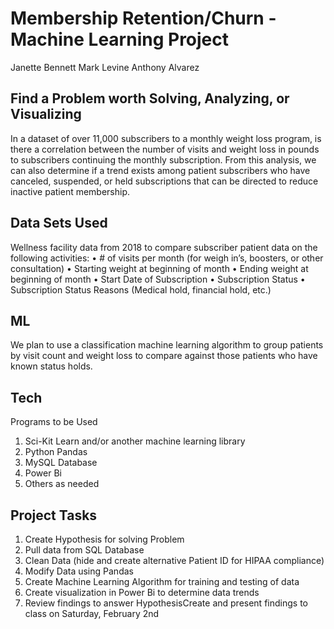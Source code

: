# Membership Retention/Churn -  Machine Learning Project

Janette Bennett
Mark Levine 
Anthony Alvarez

## Find a Problem worth Solving, Analyzing, or Visualizing
In a dataset of over 11,000 subscribers to a monthly weight loss program, is there a correlation between the number of visits and weight loss in pounds to subscribers continuing the monthly subscription.
From this analysis, we can also determine if a trend exists among patient subscribers who have canceled, suspended, or held subscriptions that can be directed to reduce inactive patient membership.

## Data Sets Used

Wellness facility data from 2018 to compare subscriber patient data on the following activities:
•	# of visits per month (for weigh in’s, boosters, or other consultation)
•	Starting weight at beginning of month
•	Ending weight at beginning of month
•	Start Date of Subscription
•	Subscription Status
•	Subscription Status Reasons (Medical hold, financial hold, etc.)
## ML

We plan to use a classification machine learning algorithm to group patients by visit count and weight loss to compare against those patients who have known status holds.

## Tech

Programs to be Used
1.	Sci-Kit Learn and/or another machine learning library
2.	Python Pandas
3.	MySQL Database
4.	Power Bi
5.	Others as needed


## Project Tasks
1.	Create Hypothesis for solving Problem
2.	Pull data from SQL Database
3.	Clean Data (hide and create alternative Patient ID for HIPAA compliance)
4.	Modify Data using Pandas
5.	Create Machine Learning Algorithm for training and testing of data
6.	Create visualization in Power Bi to determine data trends
7.	Review findings to answer HypothesisCreate and present findings to class on Saturday, February 2nd
